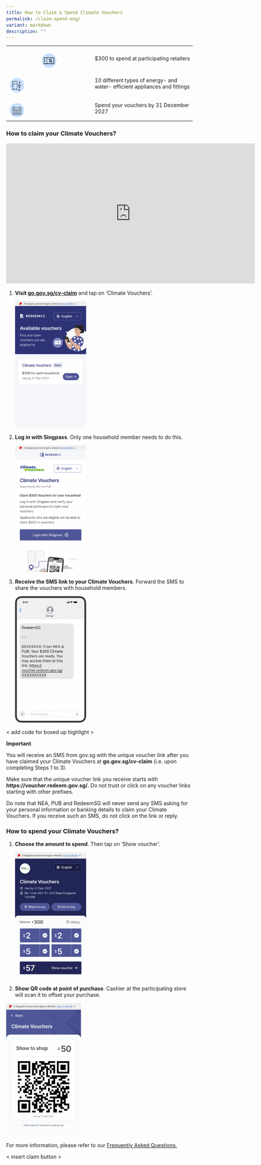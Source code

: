 ```yaml
---
title: How to Claim & Spend Climate Vouchers
permalink: /claim-spend-eng/
variant: markdown
description: ""
---
```

<table>
<tbody>
<tr>
<th rowspan="1" colspan="1">
<p></p>
<div class="isomer-image-wrapper">
<img style="width: 20%;" height="auto" width="100%" alt="" src="/images/1.png">
</div>

</th><td rowspan="1" colspan="1">
<p>$300 to spend at participating retailers</p>

</td></tr>
<tr>
<td rowspan="1" colspan="1">
<p></p>
<div class="isomer-image-wrapper">
<img style="width: 20%;" height="auto" width="100%" alt="" src="/images/2.png">
</div>
</td>
<td rowspan="1" colspan="1">
<p>10 different types of energy- and water- efficient appliances and fittings</p>
</td>
</tr>
<tr>
<td rowspan="1" colspan="1">
<p></p>
<div class="isomer-image-wrapper">
<img style="width: 20%;" height="auto" width="100%" alt="" src="/images/3.png">
</div>
</td>
<td rowspan="1" colspan="1">
<p>Spend your vouchers by 31 December 2027</p>
</td>
</tr>
</tbody>
</table>
<h3>How to claim your Climate Vouchers?</h3>
<div class="iframe-wrapper">
<iframe height="378" width="672" allowfullscreen="true" frameborder="0" src="https://www.youtube.com/embed/6iguDa6ZPf4?si=yUdrxaM6_CvQbTlu"></iframe>
</div>
<ol data-tight="true" class="tight">
<li>
<p><strong>Visit <a href="http://go.gov.sg/cv-claim" rel="noopener noreferrer nofollow" target="_blank">go.gov.sg/cv-claim</a></strong> and
tap on ‘Climate Vouchers’.</p>
<p></p>
<div class="isomer-image-wrapper">
<img style="width: 40%;" height="auto" width="100%" alt="" src="/images/ECFHP   EN/Campaign_listing.png">
</div>
</li>
<li>
<p><strong>Log in with Singpass</strong>. Only one household member needs
to do this.</p>
<div class="isomer-image-wrapper">
<img style="width: 40%;" height="auto" width="100%" alt="" src="/images/ECFHP   EN/NEA_Climate_CFHP.png">
</div>
</li>
<li>
<p><strong>Receive the SMS link to your Climate Vouchers</strong>. Forward
the SMS to share the vouchers with household members.</p>
<p></p>
<div class="isomer-image-wrapper">
<img style="width: 40%;" height="auto" width="100%" alt="" src="/images/3__SMS.png">
</div>
</li>
</ol>
<p>&lt; add code for boxed up highlight &gt;</p>
<p><strong>Important</strong>
</p>
<p>You will receive an SMS from <a rel="noopener noreferrer nofollow" target="_blank">gov.sg</a> with
the unique voucher link after you have claimed your Climate Vouchers at&nbsp;<strong><a rel="noopener noreferrer nofollow" target="_blank">go.gov.sg/cv-claim</a></strong>&nbsp;(i.e.
upon completing Steps 1 to 3).</p>
<p>Make sure that the unique voucher link you receive starts with <strong><a rel="noopener noreferrer nofollow" target="_blank">https://voucher.redeem.gov.sg/</a>.</strong> Do
not trust or click on any voucher links starting with other prefixes.</p>
<p>Do note that NEA, PUB and RedeemSG will never send any SMS asking for
your personal information or banking details to claim your Climate Vouchers.
If you receive such an SMS, do not click on the link or reply.</p>
<h3>How to spend your Climate Vouchers?</h3>
<ol data-tight="true" class="tight">
<li>
<p><strong>Choose the amount to spend</strong>. Then tap on ‘Show voucher’.</p>
<p></p>
<div class="isomer-image-wrapper">
<img style="width: 40%;" height="auto" width="100%" alt="" src="/images/ECFHP   EN/NEA_Climate_CFHP_1.png">
</div>
</li>
<li>
<p><strong>Show QR code at point of purchase</strong>. Cashier at the participating
store will scan it to offset your purchase.</p>
</li>
</ol>
<p></p>
<div class="isomer-image-wrapper">
<img style="width: 40%;" height="auto" width="100%" alt="" src="/images/ECFHP   EN/Custom_Vouchers__QR.png">
</div>
<p>For more information, please refer to our <a href="https://www.climate-friendly-households.gov.sg/cv-faqs" rel="noopener noreferrer nofollow" target="_blank">Frequently Asked Questions.</a>
</p>
<p>&lt; insert claim button &gt;</p>